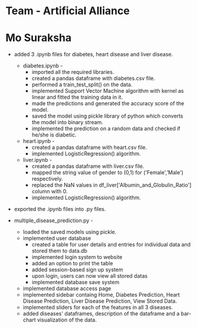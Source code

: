 # Team - Artificial Alliance
# Mo Suraksha

- added 3 .ipynb files for diabetes, heart disease and liver disease.
    - diabetes.ipynb -
        - imported all the required libraries.
        - created a pandas dataframe with diabetes.csv file.
        - performed a train_test_split() on the data.
        - implemented Support Vector Machine algorithm with kernel as linear and fitted the training data in it.
        - made the predictions and generated the accuracy score of the model.
        - saved the model using pickle library of python which converts the model into binary stream.
        - implemented the prediction on a random data and checked if he/she is diabetic.
    - heart.ipynb -
        - created a pandas dataframe with heart.csv file.
        - implemented LogisticRegression() algorithm.
    - liver.ipynb -
        - created a pandas dataframe with liver.csv file.
        - mapped the string value of gender to (0,1) for ('Female','Male') respectively.
        - replaced the NaN values in df_liver['Albumin_and_Globulin_Ratio'] column with 0.
        - implemented LogisticRegression() algorithm.

- exported the .ipynb files into .py files.

- multiple_disease_prediction.py -
    - loaded the saved models using pickle.
    - implemented user database
        - created a table for user details and entries for individual data and stored them to data.db
        - implemented login system to website
        - added an option to print the table
        - added session-based sign up system
        - upon login, users can now view all stored datas 
        - implemented database save system 
    - implemented database access page
    - implemented sidebar containg Home, Diabetes Prediction, Heart Disease Prediction, Liver Disease Prediction, View Stored Data.
    - implemented sliders for each of the features in all 3 diseases.
    - added diseases' dataframes, description of the dataframe and a bar-chart visualization of the data.
